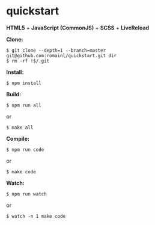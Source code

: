 # quickstart

**HTML5** + **JavaScript (CommonJS)** + **SCSS** + **LiveReload**

**Clone:**

    $ git clone --depth=1 --branch=master git@github.com:romainl/quickstart.git dir
    $ rm -rf !$/.git

**Install:**

    $ npm install

**Build:**

    $ npm run all

or

    $ make all

**Compile:**

    $ npm run code

or

    $ make code

**Watch:**

    $ npm run watch

or

    $ watch -n 1 make code
